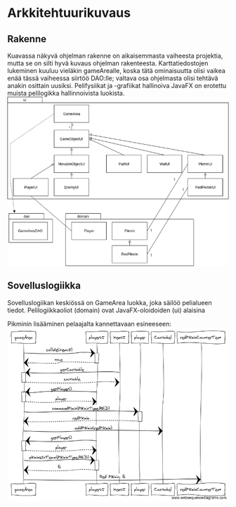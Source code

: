 # Arkkitehtuurikuvaus

## Rakenne

Kuavassa näkyvä ohjelman rakenne on aikaisemmasta vaiheesta projektia, mutta se on silti hyvä kuvaus ohjelman rakenteesta. Karttatiedostojen lukeminen kuuluu vieläkin gameArealle, koska tätä ominaisuutta olisi vaikea enää tässä vaiheessa siirtöö DAO:lle; valtava osa ohjelmasta olisi tehtävä anakin osittain uusiksi. Pelifysiikat ja -grafiikat hallinoiva JavaFX on erotettu muista pelilogikka hallinnoivista luokista.
![Arkkitehtuuriluonnos](https://github.com/JustAGoldeneye/ot-harjoitustyo/blob/master/Documentation/Pikmin_2D_arkkitehtuurisuunnitelma.png "Arkkitehtuuriluonnos") 

## Sovelluslogiikka

Sovelluslogiikan keskiössä on GameArea luokka, joka säilöö pelialueen tiedot. Pelilogiikkaoliot (domain) ovat JavaFX-oloidoiden (ui) alaisina

Pikminin lisääminen pelaajalta kannettavaan esineeseen:
![Sekevenssikavio](https://github.com/JustAGoldeneye/ot-harjoitustyo/blob/master/Documentation/Sekvenssikaavio.png "Sekvenssikaavio")